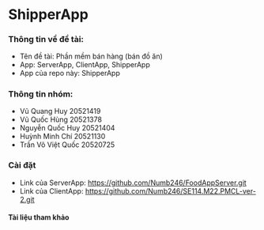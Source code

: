 # ShipperApp
### Thông tin về đề tài:
- Tên đề tài: Phần mềm bán hàng (bán đồ ăn)
- App: ServerApp, ClientApp, ShipperApp
- App của repo này: ShipperApp
#####
### Thông tin nhóm:
- Vũ Quang Huy 20521419
- Vũ Quốc Hùng 20521378
- Nguyễn Quốc Huy 20521404
- Huỳnh Minh Chí 20521130
- Trần Võ Việt Quốc 20520725
### Cài đặt
- Link của ServerApp: https://github.com/Numb246/FoodAppServer.git
- Link của ClientApp: https://github.com/Numb246/SE114.M22.PMCL-ver-2.git
#### Tài liệu tham khảo
